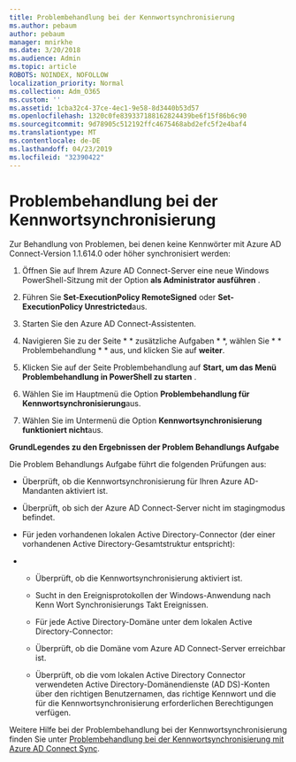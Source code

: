 ```yaml
---
title: Problembehandlung bei der Kennwortsynchronisierung
ms.author: pebaum
author: pebaum
manager: mnirkhe
ms.date: 3/20/2018
ms.audience: Admin
ms.topic: article
ROBOTS: NOINDEX, NOFOLLOW
localization_priority: Normal
ms.collection: Adm_O365
ms.custom: ''
ms.assetid: 1cba32c4-37ce-4ec1-9e58-8d3440b53d57
ms.openlocfilehash: 1320c0fe839337188162824439be6f15f86b6c90
ms.sourcegitcommit: 9d78905c512192ffc4675468abd2efc5f2e4baf4
ms.translationtype: MT
ms.contentlocale: de-DE
ms.lasthandoff: 04/23/2019
ms.locfileid: "32390422"
---
```

# <a name="troubleshoot-password-synchronization"></a>Problembehandlung bei der Kennwortsynchronisierung

Zur Behandlung von Problemen, bei denen keine Kennwörter mit Azure AD Connect-Version 1.1.614.0 oder höher synchronisiert werden:
  
1. Öffnen Sie auf Ihrem Azure AD Connect-Server eine neue Windows PowerShell-Sitzung mit der Option **als Administrator ausführen** . 
    
2. Führen Sie **Set-ExecutionPolicy RemoteSigned** oder **Set-ExecutionPolicy Unrestricted**aus. 
    
3. Starten Sie den Azure AD Connect-Assistenten.
    
4. Navigieren Sie zu der Seite * * zusätzliche Aufgaben * *, wählen Sie * * Problembehandlung * * aus, und klicken Sie auf **weiter**. 
    
5. Klicken Sie auf der Seite Problembehandlung auf **Start, um das Menü Problembehandlung in PowerShell zu starten** . 
    
6. Wählen Sie im Hauptmenü die Option **Problembehandlung für Kennwortsynchronisierung**aus. 
    
7. Wählen Sie im Untermenü die Option **Kennwortsynchronisierung funktioniert nicht**aus. 
    
 **GrundLegendes zu den Ergebnissen der Problem Behandlungs Aufgabe**
  
Die Problem Behandlungs Aufgabe führt die folgenden Prüfungen aus:
  
- Überprüft, ob die Kennwortsynchronisierung für Ihren Azure AD-Mandanten aktiviert ist.
    
- Überprüft, ob sich der Azure AD Connect-Server nicht im stagingmodus befindet.
    
- Für jeden vorhandenen lokalen Active Directory-Connector (der einer vorhandenen Active Directory-Gesamtstruktur entspricht):
    
- 
  - Überprüft, ob die Kennwortsynchronisierung aktiviert ist.
    
  - Sucht in den Ereignisprotokollen der Windows-Anwendung nach Kenn Wort Synchronisierungs Takt Ereignissen.
    
  - Für jede Active Directory-Domäne unter dem lokalen Active Directory-Connector:
    
  - Überprüft, ob die Domäne vom Azure AD Connect-Server erreichbar ist.
    
  - Überprüft, ob die vom lokalen Active Directory Connector verwendeten Active Directory-Domänendienste (AD DS)-Konten über den richtigen Benutzernamen, das richtige Kennwort und die für die Kennwortsynchronisierung erforderlichen Berechtigungen verfügen.
    
Weitere Hilfe bei der Problembehandlung bei der Kennwortsynchronisierung finden Sie unter [Problembehandlung bei der Kennwortsynchronisierung mit Azure AD Connect Sync](https://docs.microsoft.com/azure/active-directory/connect/active-directory-aadconnectsync-troubleshoot-password-synchronization).
  

